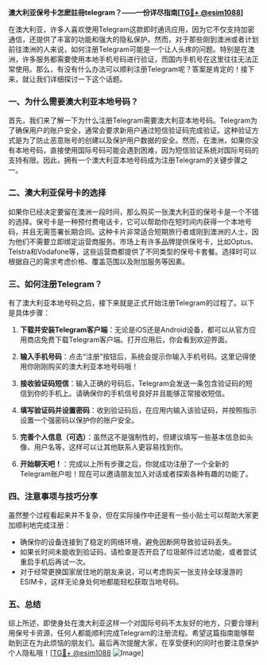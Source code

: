 **澳大利亚保号卡怎麽註冊telegram？——一份详尽指南[[TG💪+ @esim1088](https://t.me/s/esim1088)]**

在澳大利亚，许多人喜欢使用Telegram这款即时通讯应用，因为它不仅支持加密通信，还提供了丰富的功能和强大的隐私保护。然而，对于那些刚到澳洲或者计划前往澳洲的人来说，如何注册Telegram可能是一个让人头疼的问题。特别是在澳洲，许多服务都需要使用本地手机号码进行验证，而国内手机号在这里往往无法正常使用。那么，有没有什么办法可以顺利注册Telegram呢？答案是肯定的！接下来，就让我们详细探讨一下这个话题。

### 一、为什么需要澳大利亚本地号码？

首先，我们来了解一下为什么注册Telegram需要澳大利亚本地号码。Telegram为了确保用户的账户安全，通常会要求新用户通过短信验证码完成验证。这种验证方式是为了防止恶意账号的创建以及保护用户数据的安全。然而，在澳洲，如果你没有本地号码，直接使用国际号码可能会遇到困难，因为短信验证系统对国际号码的支持有限。因此，拥有一个澳大利亚本地号码成为注册Telegram的关键步骤之一。

### 二、澳大利亚保号卡的选择

如果你已经决定要留在澳洲一段时间，那么购买一张澳大利亚的保号卡是一个不错的选择。保号卡是一种预付费电话卡，它可以帮助你在短时间内获得一个本地号码，并且无需签署长期合同。这种卡片非常适合短期旅行者或刚到澳洲的人士，因为他们不需要立即绑定运营商服务。市场上有许多品牌提供保号卡，比如Optus、Telstra和Vodafone等，这些运营商都提供了不同类型的保号卡套餐。选择时可以根据自己的需求考虑价格、覆盖范围以及附加服务等因素。

### 三、如何注册Telegram？

有了澳大利亚本地号码之后，接下来就是正式开始注册Telegram的过程了。以下是具体步骤：

1. **下载并安装Telegram客户端**：无论是iOS还是Android设备，都可以从官方应用商店免费下载Telegram客户端。打开应用后，你会看到欢迎界面。
   
2. **输入手机号码**：点击“注册”按钮后，系统会提示你输入手机号码。这里记得使用你刚刚购买的澳大利亚本地号码哦！

3. **接收验证码短信**：输入正确的号码后，Telegram会发送一条包含验证码的短信到你的手机上。请确保你的手机信号良好并且能够正常接收短信。

4. **填写验证码并设置密码**：收到验证码后，在应用内输入该验证码，并按照指示设置一个强密码以保护你的账户安全。

5. **完善个人信息（可选）**：虽然这不是强制性的，但建议填写一些基本信息如头像、用户名等，这样可以让其他联系人更容易找到你。

6. **开始聊天吧！**：完成以上所有步骤之后，你就成功注册了一个全新的Telegram账户啦！现在可以邀请朋友加入对话或者探索各种有趣的功能了。

### 四、注意事项与技巧分享

虽然整个过程看起来并不复杂，但在实际操作中还是有一些小贴士可以帮助大家更加顺利地完成注册：

- 确保你的设备连接到了稳定的网络环境，避免因断网导致验证码丢失。
- 如果长时间未能收到验证码，请检查是否开启了垃圾邮件过滤功能，或者尝试重启手机后再试一次。
- 对于经常更换国家居住地的朋友来说，可以考虑购买一张支持全球漫游的ESIM卡，这样无论身处何地都能轻松获取当地号码。
  
### 五、总结

综上所述，即使身处在澳大利亚这样一个对国际号码不太友好的地方，只要合理利用保号卡资源，任何人都能顺利完成Telegram的注册流程。希望这篇指南能够帮助到正在为此烦恼的朋友们。最后再次提醒大家，在享受便利的同时也要注意保护个人隐私哦！[[TG💪+ @esim1088](https://t.me/s/esim1088) ![Image](https://i.postimg.cc/4NQfJmqS/Snipaste-2025-05-13-00-14-12.png)]